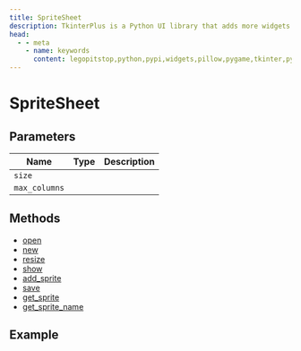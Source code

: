 ```yaml
---
title: SpriteSheet
description: TkinterPlus is a Python UI library that adds more widgets to Tkinter
head:
  - - meta
    - name: keywords
      content: legopitstop,python,pypi,widgets,pillow,pygame,tkinter,pythonpackage
---
```


# SpriteSheet

## Parameters

| Name        | Type | Description |
| ----------- | ---- | ----------- |
| `size`        |      |             |
| `max_columns` |      |             |

## Methods

- [open](#open)
- [new](#new)
- [resize](#resize)
- [show](#show)
- [add_sprite](#add_sprite)
- [save](#save)
- [get_sprite](#get_sprite)
- [get_sprite_name](#get_sprite_name)

## Example

```py

```
